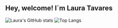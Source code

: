 ## Hey, welcome! I´m Laura Tavares


![Laura's GitHub stats](https://github-readme-stats.vercel.app/api?username=Laura-Tavares&show_icons=true&theme=dracula)
![Top Langs](https://github-readme-stats.vercel.app/api/top-langs/?username=Laura-Tavares&theme=material-palenight)

  
